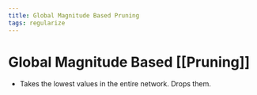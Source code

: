 ```yaml
---
title: Global Magnitude Based Pruning
tags: regularize
---
```


# Global Magnitude Based [[Pruning]]
- Takes the lowest values in the entire network. Drops them.
























